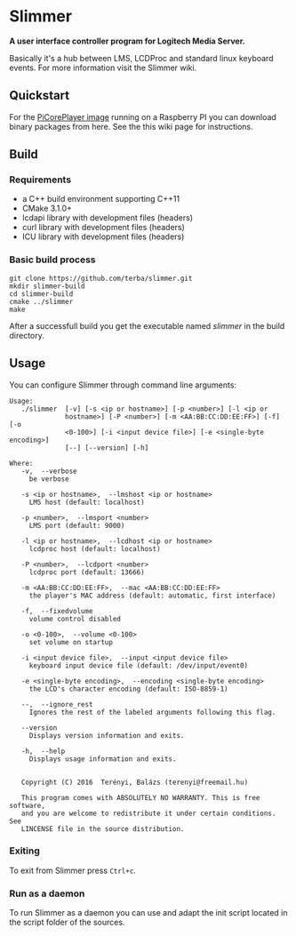 # Slimmer

**A user interface controller program for Logitech Media Server.**

Basically it's a hub between LMS, LCDProc and standard linux keyboard events. For more information visit the Slimmer wiki.

## Quickstart

For the [PiCorePlayer image](https://sites.google.com/site/picoreplayer/home) running on a Raspberry PI you can download binary packages from here. See the this wiki page for instructions.

## Build

### Requirements

* a C++ build environment supporting C++11
* CMake 3.1.0+
* lcdapi library with development files (headers)
* curl library with development files (headers)
* ICU library with development files (headers)

### Basic build process

```
git clone https://github.com/terba/slimmer.git
mkdir slimmer-build
cd slimmer-build
cmake ../slimmer
make
```

After a successfull build you get the executable named *slimmer* in the build directory.

## Usage

You can configure Slimmer through command line arguments:

```
Usage:
   ./slimmer  [-v] [-s <ip or hostname>] [-p <number>] [-l <ip or
              hostname>] [-P <number>] [-m <AA:BB:CC:DD:EE:FF>] [-f] [-o
              <0-100>] [-i <input device file>] [-e <single-byte encoding>]
              [--] [--version] [-h]

Where: 
   -v,  --verbose
     be verbose

   -s <ip or hostname>,  --lmshost <ip or hostname>
     LMS host (default: localhost)

   -p <number>,  --lmsport <number>
     LMS port (default: 9000)

   -l <ip or hostname>,  --lcdhost <ip or hostname>
     lcdproc host (default: localhost)

   -P <number>,  --lcdport <number>
     lcdproc port (default: 13666)

   -m <AA:BB:CC:DD:EE:FF>,  --mac <AA:BB:CC:DD:EE:FF>
     the player's MAC address (default: automatic, first interface)

   -f,  --fixedvolume
     volume control disabled

   -o <0-100>,  --volume <0-100>
     set volume on startup

   -i <input device file>,  --input <input device file>
     keyboard input device file (default: /dev/input/event0)

   -e <single-byte encoding>,  --encoding <single-byte encoding>
     the LCD's character encoding (default: ISO-8859-1)

   --,  --ignore_rest
     Ignores the rest of the labeled arguments following this flag.

   --version
     Displays version information and exits.

   -h,  --help
     Displays usage information and exits.


   Copyright (C) 2016  Terényi, Balázs (terenyi@freemail.hu)

   This program comes with ABSOLUTELY NO WARRANTY. This is free software,
   and you are welcome to redistribute it under certain conditions. See
   LINCENSE file in the source distribution.
```

### Exiting

To exit from Slimmer press `Ctrl+c`.

### Run as a daemon

To run Slimmer as a daemon you can use and adapt the init script located in the script folder of the sources.
